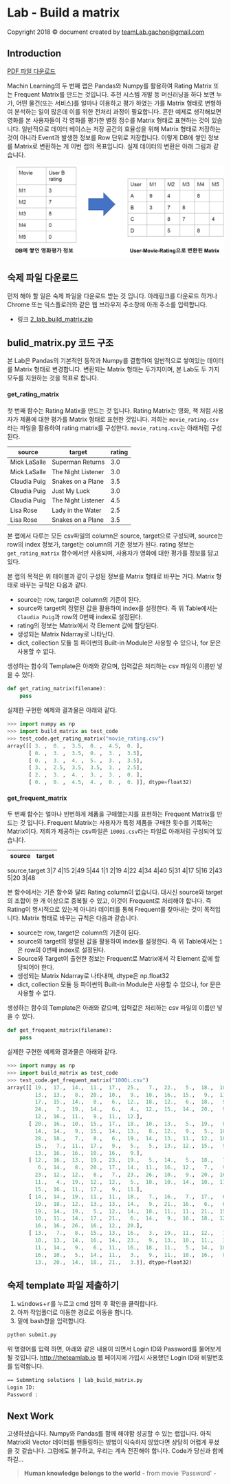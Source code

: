 Lab - Build a matrix
===============================
Copyright 2018 © document created by teamLab.gachon@gmail.com

## Introduction

[PDF 파일 다운로드](https://s3.ap-northeast-2.amazonaws.com/teamlab-gachon/mooc_pic/build_matrix.pdf)

Machin Learning의 두 번째 랩은 Pandas와 Numpy를 활용하여 Rating Matrix 또는 Frequent Matrix를 만드는 것입니다. 추천 시스템 개발 등 머신러닝을 하다 보면 누가, 어떤 물건(또는 서비스)를 얼마나 이용하고 평가 하였는 가를 Matrix 형태로 변형하여 분석하는 일이 많은데 이를 위한 전처리 과정이 필요합니다. 흔한 예제로 생각해보면 영화를 본 사용자들이 각 영화를 평가한 별점 점수를 Matrix 형태로 표현하는 것이 있습니다. 일반적으로 데이터 베이스는 저장 공간의 효율성을 위해 Matrix 형태로 저장하는 것이 아니라 Event과 발생한 정보를 Row 단위로 저장합니다. 이렇게 DB에 쌓인 정보를 Matrix로 변환하는 게 이번 랩의 목표입니다. 실제 데이터의 변환은 아래 그림과 같습니다.

![matrix](images/2018/01/matrix.png)

## 숙제 파일 다운로드
먼저 해야 할 일은 숙제 파일을 다운로드 받는 것 입니다. 아래링크를 다운로드 하거나 Chrome 또는 익스플로러와 같은 웹 브라우저 주소창에 아래 주소를 입력합니다.

 - 링크 [2_lab_build_matrix.zip](./2_lab_build_matrix.zip)

## bulid_matrix.py 코드 구조
본 Lab은 Pandas의 기본적인 동작과 Numpy를 결합하여 일반적으로 쌓여있는 데이터를 Matrix 형태로 변경합니다. 변환되는 Matrix 형태는 두가지이며, 본 Lab도 두 가지 모두를 지원하는 것을 목표로 합니다.

#### get_rating_matrix
첫 번째 함수는 Rating Matix을 만드는 것 입니다. Rating Matrix는 영화, 책 처럼 사용자가 제품에 대한 평가를 Matrix 형태로 표현한 것입니다. 저희는 `movie_rating.csv`라는 파일을 활용하여 rating matrix를 구성한다. `movie_rating.csv`는 아래처럼 구성된다.

source  |target   | rating
--|---|--
Mick LaSalle|Superman Returns|3.0
Mick LaSalle|The Night Listener|3.0
Claudia Puig|Snakes on a Plane|3.5
Claudia Puig|Just My Luck|3.0
Claudia Puig|The Night Listener|4.5
Lisa Rose|Lady in the Water|2.5
Lisa Rose|Snakes on a Plane|3.5

본 랩에서 다루는 모든 csv파일의 column은 source, target으로 구성되며, source는 row의 index 정보가, target는 column의 기준 정보가 된다. rating 정보는 `get_rating_matrix` 함수에서만 사용되며, 사용자가 영화에 대한 평가를 정보를 담고 있다.

본 랩의 목적은 위 테이블과 같이 구성된 정보를 Matrix 형태로 바꾸는 거다. Matrix 형태로 바꾸는 규칙은 다음과 같다.
- source는 row, target은 column의 기준이 된다.
- source와 target의 정렬된 값을 활용하여 index를 설정한다. 즉 위 Table에서는 `Claudia Puig`과 row의 0번째 index로 설정된다.
- rating의 정보는 Matrix에서 각 Element 값에 할당된다.
- 생성되는 Matrix Ndarray로 나타난다.
- dict, collection 모듈 등 파이썬의 Built-in Module은 사용할 수 있으나, for 문은 사용할 수 없다.

생성하는 함수의 Template은 아래와 같으며, 입력값은 처리하는 csv 파일의 이름만 넣을 수 있다.
```python
def get_rating_matrix(filename):
    pass
```
실제한 구현한 예제와 결과물은 아래와 같다.
```python
>>> import numpy as np
>>> import build_matrix as test_code
>>> test_code.get_rating_matrix("movie_rating.csv")
array([[ 3. ,  0. ,  3.5,  0. ,  4.5,  0. ],
       [ 0. ,  3. ,  3.5,  0. ,  3. ,  3.5],
       [ 0. ,  3. ,  4. ,  5. ,  3. ,  3.5],
       [ 3. ,  2.5,  3.5,  3.5,  3. ,  2.5],
       [ 2. ,  3. ,  4. ,  3. ,  3. ,  0. ],
       [ 0. ,  0. ,  4.5,  4. ,  0. ,  0. ]], dtype=float32)
```

#### get_frequent_matrix
두 번째 함수는 얼마나 빈번하게 제품을 구매했는지를 표현하는 Frequent Matrix를 만드는 것 입니다. Frequent Matrix는 사용자가 특정 제품을 구매한 횟수를 기록하는 Matrix이다. 저희가 제공하는 csv파일은 `1000i.csv`라는 파일로 아래처럼 구성되어 있습니다.

source  |target   
--|---
source,target
3|7
4|15
2|49
5|44
1|1
2|19
4|22
4|34
4|40
5|31
4|17
5|16
2|43
5|20
3|48

본 함수에서는 기존 함수와 달리 Rating column이 없습니다. 대시신 source와 target의 조합이 한 개 이상으로 중복될 수 있고, 이것이 Frequent로 처리해야 합니다. 즉 Rating이 명시적으로 있는게 아니라 데이터를 통해 Frequent를 찾아내는 것이 목적입니다. Matrix 형태로 바꾸는 규칙은 다음과 같습니다.
- source는 row, target은 column의 기준이 된다.
- source와 target의 정렬된 값을 활용하여 index를 설정한다. 즉 위 Table에서는 `1`은 row의 0번째 index로 설정된다.
- Source와 Target이 출현한 정보는 Frequent로 Matrix에서 각 Element 값에 할당되어야 한다.
- 생성되는 Matrix Ndarray로 나타내며, dtype은 np.float32
- dict, collection 모듈 등 파이썬의 Built-in Module은 사용할 수 있으나, for 문은 사용할 수 없다.


생성하는 함수의 Template은 아래와 같으며, 입력값은 처리하는 csv 파일의 이름만 넣을 수 있다.
```python
def get_frequent_matrix(filename):
    pass
```
실제한 구현한 예제와 결과물은 아래와 같다.
```python
>>> import numpy as np
>>> import build_matrix as test_code
>>> test_code.get_frequent_matrix("1000i.csv")
array([[ 19.,  17.,  14.,  11.,  17.,  25.,   7.,  22.,   5.,  18.,  10.,
         13.,  13.,   8.,  20.,  10.,   9.,  10.,  16.,  15.,   9.,  11.,
         17.,  15.,  14.,   8.,   6.,  12.,  18.,  12.,   6.,  18.,   9.,
         24.,   7.,  19.,  14.,   6.,   4.,  12.,  15.,  14.,  20.,   9.,
         12.,  16.,  11.,   9.,  11.,  12.],
       [ 20.,  16.,  10.,  15.,  17.,  18.,  10.,  13.,   5.,  19.,   8.,
         14.,  14.,   9.,  15.,  14.,  13.,   8.,  12.,   9.,   5.,  10.,
         28.,  18.,   7.,   8.,   6.,  19.,  14.,  13.,  11.,  12.,  18.,
         15.,   7.,  11.,  17.,   9.,   5.,   5.,  13.,  12.,  15.,   9.,
         13.,  16.,  16.,  10.,  16.,   9.],
       [ 12.,  16.,  13.,  19.,  23.,  19.,   5.,  14.,   5.,  18.,   7.,
          6.,  14.,   8.,  20.,  17.,  14.,  11.,  16.,  12.,   7.,   9.,
         23.,  12.,  12.,   8.,   7.,  23.,  26.,  10.,   9.,  20.,  16.,
         11.,   4.,  19.,  12.,  12.,   5.,  10.,  10.,  14.,  10.,  17.,
         15.,  16.,  11.,  17.,   9.,  11.],
       [ 14.,  14.,  19.,  11.,  11.,  18.,   7.,  16.,   7.,  17.,   6.,
         19.,  18.,  12.,  13.,  13.,  14.,   9.,  21.,  16.,   6.,   6.,
         19.,  14.,  19.,   5.,  12.,  14.,  18.,  11.,  11.,  21.,  15.,
         10.,  11.,  14.,  17.,  21.,   6.,  14.,   9.,  16.,  18.,  12.,
         16.,  16.,  26.,  16.,  12.,  20.],
       [ 13.,   7.,   8.,  15.,  13.,  16.,   3.,  19.,  11.,  12.,   7.,
         10.,  13.,  14.,  16.,  14.,  23.,   9.,  13.,  10.,  11.,   3.,
         11.,  14.,   9.,   6.,  11.,  16.,  18.,  11.,   5.,  14.,  10.,
         16.,  10.,   5.,  14.,  11.,   3.,   9.,  11.,  10.,  16.,   8.,
         13.,  20.,  14.,  18.,  21.,   3.]], dtype=float32)
```

## 숙제 template 파일 제출하기
1. <kbd>windows</kbd><sup id="windows"></sup>+<kbd>r</kbd>를 누르고 cmd 입력 후 확인을 클릭합니다.
2. 아까 작업폴더로 이동한 경로로 이동을 합니다.
3. 밑에 bash창을 입력합니다.
```bash
python submit.py
```

위 명령어를 입력 하면, 아래와 같은 내용이 띄면서 Login ID와 Password를 물어보게 될 것입니다. http://theteamlab.io 웹 페이지에 가입시 사용했던 Login ID와 비밀번호를 입력합니다.

```bash
== Submmting solutions | lab_build_matrix.py
Login ID:
Password :
```

## Next Work
고생하셨습니다. Numpy와 Pandas를 함께 해야함 성공할 수 있는 랩입니다. 아직 Matrix와 Vector 데이터를 핸들링하는 방법이 익숙하지 않았다면 상당히 어렵게 푸셨을 것 같습니다. 그럼에도 불구하고, 우리는 계속 전진해야 합니다. Code가 당신과 함께 하길...

> **Human knowledge belongs to the world** - from movie 'Password' -
